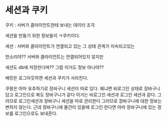 # 세션과 쿠키

쿠키 : 서버가 클라이언트한테 보내는 데이터 조각

세션을 만들기 위한 정보들이 ㅋ쿠키이다.



세션 : 서버와 클라이언트가 연결되고 있는 그 상태 관계가 지속되고있는 

먼소리야?? 서버와 클라이언트는 연결되어있지 않지만 

세션도 db에 저장한다며?? 그럼 이거도 정보 아니야?? 



배민은 로그아웃하면 세션과 쿠키가 사라진다.

쿠팡은 아마 유추하기로 장바구니 세션이 따로 있다. 왜냐면 비로그인 상태로 장바구니 담고 로그인으로 봐도 장바구니가 같다 이거는 비로그인 세션과 로그인 세션과 같다. 그러므로 로그인세션과 장바구니 세션을 따로 관리한다 그러므로 장바구니에 대한 정보는 변하지 않는다. 근데 장바구니에 물건이 있을때 로그인 한다면 아마 장바구니에 있는 정보를 로그인으로도 보내준다.
